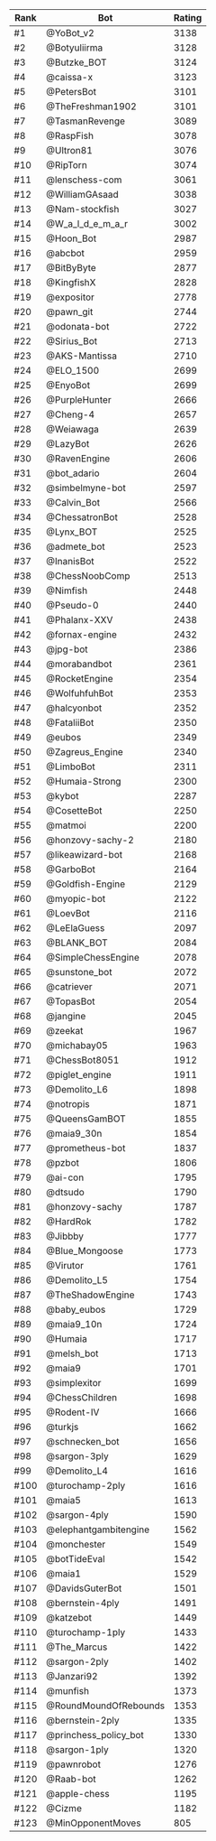 Rank|Bot|Rating
---|---|---
#1|@YoBot_v2|3138
#2|@Botyuliirma|3128
#3|@Butzke_BOT|3124
#4|@caissa-x|3123
#5|@PetersBot|3101
#6|@TheFreshman1902|3101
#7|@TasmanRevenge|3089
#8|@RaspFish|3078
#9|@Ultron81|3076
#10|@RipTorn|3074
#11|@lenschess-com|3061
#12|@WilliamGAsaad|3038
#13|@Nam-stockfish|3027
#14|@W_a_l_d_e_m_a_r|3002
#15|@Hoon_Bot|2987
#16|@abcbot|2959
#17|@BitByByte|2877
#18|@KingfishX|2828
#19|@expositor|2778
#20|@pawn_git|2744
#21|@odonata-bot|2722
#22|@Sirius_Bot|2713
#23|@AKS-Mantissa|2710
#24|@ELO_1500|2699
#25|@EnyoBot|2699
#26|@PurpleHunter|2666
#27|@Cheng-4|2657
#28|@Weiawaga|2639
#29|@LazyBot|2626
#30|@RavenEngine|2606
#31|@bot_adario|2604
#32|@simbelmyne-bot|2597
#33|@Calvin_Bot|2566
#34|@ChessatronBot|2528
#35|@Lynx_BOT|2525
#36|@admete_bot|2523
#37|@InanisBot|2522
#38|@ChessNoobComp|2513
#39|@Nimfish|2448
#40|@Pseudo-0|2440
#41|@Phalanx-XXV|2438
#42|@fornax-engine|2432
#43|@jpg-bot|2386
#44|@morabandbot|2361
#45|@RocketEngine|2354
#46|@WolfuhfuhBot|2353
#47|@halcyonbot|2352
#48|@FataliiBot|2350
#49|@eubos|2349
#50|@Zagreus_Engine|2340
#51|@LimboBot|2311
#52|@Humaia-Strong|2300
#53|@kybot|2287
#54|@CosetteBot|2250
#55|@matmoi|2200
#56|@honzovy-sachy-2|2180
#57|@likeawizard-bot|2168
#58|@GarboBot|2164
#59|@Goldfish-Engine|2129
#60|@myopic-bot|2122
#61|@LoevBot|2116
#62|@LeElaGuess|2097
#63|@BLANK_BOT|2084
#64|@SimpleChessEngine|2078
#65|@sunstone_bot|2072
#66|@catriever|2071
#67|@TopasBot|2054
#68|@jangine|2045
#69|@zeekat|1967
#70|@michabay05|1963
#71|@ChessBot8051|1912
#72|@piglet_engine|1911
#73|@Demolito_L6|1898
#74|@notropis|1871
#75|@QueensGamBOT|1855
#76|@maia9_30n|1854
#77|@prometheus-bot|1837
#78|@pzbot|1806
#79|@ai-con|1795
#80|@dtsudo|1790
#81|@honzovy-sachy|1787
#82|@HardRok|1782
#83|@Jibbby|1777
#84|@Blue_Mongoose|1773
#85|@Virutor|1761
#86|@Demolito_L5|1754
#87|@TheShadowEngine|1743
#88|@baby_eubos|1729
#89|@maia9_10n|1724
#90|@Humaia|1717
#91|@melsh_bot|1713
#92|@maia9|1701
#93|@simplexitor|1699
#94|@ChessChildren|1698
#95|@Rodent-IV|1666
#96|@turkjs|1662
#97|@schnecken_bot|1656
#98|@sargon-3ply|1629
#99|@Demolito_L4|1616
#100|@turochamp-2ply|1616
#101|@maia5|1613
#102|@sargon-4ply|1590
#103|@elephantgambitengine|1562
#104|@monchester|1549
#105|@botTideEval|1542
#106|@maia1|1529
#107|@DavidsGuterBot|1501
#108|@bernstein-4ply|1491
#109|@katzebot|1449
#110|@turochamp-1ply|1433
#111|@The_Marcus|1422
#112|@sargon-2ply|1402
#113|@Janzari92|1392
#114|@munfish|1373
#115|@RoundMoundOfRebounds|1353
#116|@bernstein-2ply|1335
#117|@princhess_policy_bot|1330
#118|@sargon-1ply|1320
#119|@pawnrobot|1276
#120|@Raab-bot|1262
#121|@apple-chess|1195
#122|@Cizme|1182
#123|@MinOpponentMoves|805
